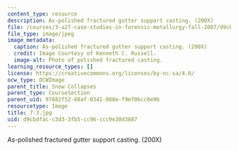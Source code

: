 ```yaml
---
content_type: resource
description: As-polished fractured gutter support casting. (200X)
file: /courses/3-a27-case-studies-in-forensic-metallurgy-fall-2007/d9cbdfacc3d33fb5cc96ccc9e30d3887_7-3.jpg
file_type: image/jpeg
image_metadata:
  caption: As-polished fractured gutter support casting. (200X)
  credit: Image Courtesy of Kenneth C. Russell.
  image-alt: Photo of polished fractured casting.
learning_resource_types: []
license: https://creativecommons.org/licenses/by-nc-sa/4.0/
ocw_type: OCWImage
parent_title: Snow Collapses
parent_type: CourseSection
parent_uid: 97882f52-88af-0341-088e-f9ef0bcc0e9b
resourcetype: Image
title: 7-3.jpg
uid: d9cbdfac-c3d3-3fb5-cc96-ccc9e30d3887
---
```

As-polished fractured gutter support casting. (200X)